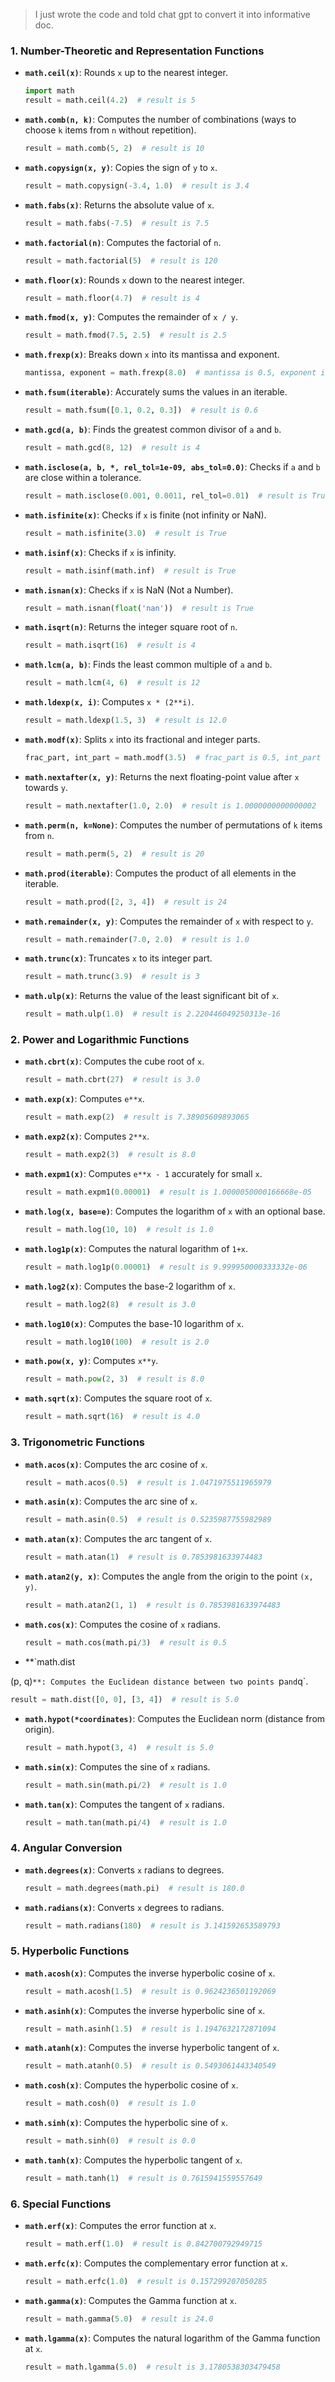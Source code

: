 > I just wrote the code and told chat gpt  to convert it into informative doc.

### 1. **Number-Theoretic and Representation Functions**

- **`math.ceil(x)`**: Rounds `x` up to the nearest integer.
  ```python
  import math
  result = math.ceil(4.2)  # result is 5
  ```

- **`math.comb(n, k)`**: Computes the number of combinations (ways to choose `k` items from `n` without repetition).
  ```python
  result = math.comb(5, 2)  # result is 10
  ```

- **`math.copysign(x, y)`**: Copies the sign of `y` to `x`.
  ```python
  result = math.copysign(-3.4, 1.0)  # result is 3.4
  ```

- **`math.fabs(x)`**: Returns the absolute value of `x`.
  ```python
  result = math.fabs(-7.5)  # result is 7.5
  ```

- **`math.factorial(n)`**: Computes the factorial of `n`.
  ```python
  result = math.factorial(5)  # result is 120
  ```

- **`math.floor(x)`**: Rounds `x` down to the nearest integer.
  ```python
  result = math.floor(4.7)  # result is 4
  ```

- **`math.fmod(x, y)`**: Computes the remainder of `x / y`.
  ```python
  result = math.fmod(7.5, 2.5)  # result is 2.5
  ```

- **`math.frexp(x)`**: Breaks down `x` into its mantissa and exponent.
  ```python
  mantissa, exponent = math.frexp(8.0)  # mantissa is 0.5, exponent is 4
  ```

- **`math.fsum(iterable)`**: Accurately sums the values in an iterable.
  ```python
  result = math.fsum([0.1, 0.2, 0.3])  # result is 0.6
  ```

- **`math.gcd(a, b)`**: Finds the greatest common divisor of `a` and `b`.
  ```python
  result = math.gcd(8, 12)  # result is 4
  ```

- **`math.isclose(a, b, *, rel_tol=1e-09, abs_tol=0.0)`**: Checks if `a` and `b` are close within a tolerance.
  ```python
  result = math.isclose(0.001, 0.0011, rel_tol=0.01)  # result is True
  ```

- **`math.isfinite(x)`**: Checks if `x` is finite (not infinity or NaN).
  ```python
  result = math.isfinite(3.0)  # result is True
  ```

- **`math.isinf(x)`**: Checks if `x` is infinity.
  ```python
  result = math.isinf(math.inf)  # result is True
  ```

- **`math.isnan(x)`**: Checks if `x` is NaN (Not a Number).
  ```python
  result = math.isnan(float('nan'))  # result is True
  ```

- **`math.isqrt(n)`**: Returns the integer square root of `n`.
  ```python
  result = math.isqrt(16)  # result is 4
  ```

- **`math.lcm(a, b)`**: Finds the least common multiple of `a` and `b`.
  ```python
  result = math.lcm(4, 6)  # result is 12
  ```

- **`math.ldexp(x, i)`**: Computes `x * (2**i)`.
  ```python
  result = math.ldexp(1.5, 3)  # result is 12.0
  ```

- **`math.modf(x)`**: Splits `x` into its fractional and integer parts.
  ```python
  frac_part, int_part = math.modf(3.5)  # frac_part is 0.5, int_part is 3.0
  ```

- **`math.nextafter(x, y)`**: Returns the next floating-point value after `x` towards `y`.
  ```python
  result = math.nextafter(1.0, 2.0)  # result is 1.0000000000000002
  ```

- **`math.perm(n, k=None)`**: Computes the number of permutations of `k` items from `n`.
  ```python
  result = math.perm(5, 2)  # result is 20
  ```

- **`math.prod(iterable)`**: Computes the product of all elements in the iterable.
  ```python
  result = math.prod([2, 3, 4])  # result is 24
  ```

- **`math.remainder(x, y)`**: Computes the remainder of `x` with respect to `y`.
  ```python
  result = math.remainder(7.0, 2.0)  # result is 1.0
  ```

- **`math.trunc(x)`**: Truncates `x` to its integer part.
  ```python
  result = math.trunc(3.9)  # result is 3
  ```

- **`math.ulp(x)`**: Returns the value of the least significant bit of `x`.
  ```python
  result = math.ulp(1.0)  # result is 2.220446049250313e-16
  ```

### 2. **Power and Logarithmic Functions**

- **`math.cbrt(x)`**: Computes the cube root of `x`.
  ```python
  result = math.cbrt(27)  # result is 3.0
  ```

- **`math.exp(x)`**: Computes `e**x`.
  ```python
  result = math.exp(2)  # result is 7.38905609893065
  ```

- **`math.exp2(x)`**: Computes `2**x`.
  ```python
  result = math.exp2(3)  # result is 8.0
  ```

- **`math.expm1(x)`**: Computes `e**x - 1` accurately for small `x`.
  ```python
  result = math.expm1(0.00001)  # result is 1.0000050000166668e-05
  ```

- **`math.log(x, base=e)`**: Computes the logarithm of `x` with an optional base.
  ```python
  result = math.log(10, 10)  # result is 1.0
  ```

- **`math.log1p(x)`**: Computes the natural logarithm of `1+x`.
  ```python
  result = math.log1p(0.00001)  # result is 9.999950000333332e-06
  ```

- **`math.log2(x)`**: Computes the base-2 logarithm of `x`.
  ```python
  result = math.log2(8)  # result is 3.0
  ```

- **`math.log10(x)`**: Computes the base-10 logarithm of `x`.
  ```python
  result = math.log10(100)  # result is 2.0
  ```

- **`math.pow(x, y)`**: Computes `x**y`.
  ```python
  result = math.pow(2, 3)  # result is 8.0
  ```

- **`math.sqrt(x)`**: Computes the square root of `x`.
  ```python
  result = math.sqrt(16)  # result is 4.0
  ```

### 3. **Trigonometric Functions**

- **`math.acos(x)`**: Computes the arc cosine of `x`.
  ```python
  result = math.acos(0.5)  # result is 1.0471975511965979
  ```

- **`math.asin(x)`**: Computes the arc sine of `x`.
  ```python
  result = math.asin(0.5)  # result is 0.5235987755982989
  ```

- **`math.atan(x)`**: Computes the arc tangent of `x`.
  ```python
  result = math.atan(1)  # result is 0.7853981633974483
  ```

- **`math.atan2(y, x)`**: Computes the angle from the origin to the point `(x, y)`.
  ```python
  result = math.atan2(1, 1)  # result is 0.7853981633974483
  ```

- **`math.cos(x)`**: Computes the cosine of `x` radians.
  ```python
  result = math.cos(math.pi/3)  # result is 0.5
  ```

- **`math.dist

(p, q)`**: Computes the Euclidean distance between two points `p` and `q`.
  ```python
  result = math.dist([0, 0], [3, 4])  # result is 5.0
  ```

- **`math.hypot(*coordinates)`**: Computes the Euclidean norm (distance from origin).
  ```python
  result = math.hypot(3, 4)  # result is 5.0
  ```

- **`math.sin(x)`**: Computes the sine of `x` radians.
  ```python
  result = math.sin(math.pi/2)  # result is 1.0
  ```

- **`math.tan(x)`**: Computes the tangent of `x` radians.
  ```python
  result = math.tan(math.pi/4)  # result is 1.0
  ```

### 4. **Angular Conversion**

- **`math.degrees(x)`**: Converts `x` radians to degrees.
  ```python
  result = math.degrees(math.pi)  # result is 180.0
  ```

- **`math.radians(x)`**: Converts `x` degrees to radians.
  ```python
  result = math.radians(180)  # result is 3.141592653589793
  ```

### 5. **Hyperbolic Functions**

- **`math.acosh(x)`**: Computes the inverse hyperbolic cosine of `x`.
  ```python
  result = math.acosh(1.5)  # result is 0.9624236501192069
  ```

- **`math.asinh(x)`**: Computes the inverse hyperbolic sine of `x`.
  ```python
  result = math.asinh(1.5)  # result is 1.1947632172871094
  ```

- **`math.atanh(x)`**: Computes the inverse hyperbolic tangent of `x`.
  ```python
  result = math.atanh(0.5)  # result is 0.5493061443340549
  ```

- **`math.cosh(x)`**: Computes the hyperbolic cosine of `x`.
  ```python
  result = math.cosh(0)  # result is 1.0
  ```

- **`math.sinh(x)`**: Computes the hyperbolic sine of `x`.
  ```python
  result = math.sinh(0)  # result is 0.0
  ```

- **`math.tanh(x)`**: Computes the hyperbolic tangent of `x`.
  ```python
  result = math.tanh(1)  # result is 0.7615941559557649
  ```

### 6. **Special Functions**

- **`math.erf(x)`**: Computes the error function at `x`.
  ```python
  result = math.erf(1.0)  # result is 0.842700792949715
  ```

- **`math.erfc(x)`**: Computes the complementary error function at `x`.
  ```python
  result = math.erfc(1.0)  # result is 0.157299207050285
  ```

- **`math.gamma(x)`**: Computes the Gamma function at `x`.
  ```python
  result = math.gamma(5.0)  # result is 24.0
  ```

- **`math.lgamma(x)`**: Computes the natural logarithm of the Gamma function at `x`.
  ```python
  result = math.lgamma(5.0)  # result is 3.1780538303479458
  ```
